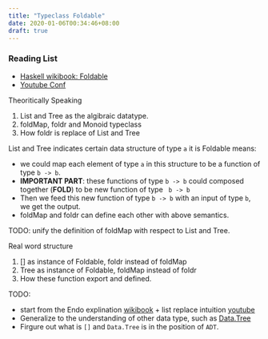 ```yaml
---
title: "Typeclass Foldable"
date: 2020-01-06T00:34:46+08:00
draft: true
---
```

### Reading List
- [Haskell wikibook: Foldable](https://en.wikibooks.org/wiki/Haskell/Foldable)
- [Youtube Conf](https://www.youtube.com/watch?v=t9pxo7L8mS0)

Theoritically Speaking 
1. List and Tree as the algibraic datatype. 
2. foldMap, foldr and Monoid typeclass
3. How foldr is replace of List and Tree 

List and Tree indicates certain data structure of type `a`
it is Foldable means:
- we could map each element of type `a` in this structure to be a function of type `b -> b`.
- **IMPORTANT PART**: these functions of type `b -> b` could composed together (**FOLD**) to be new function of type ` b -> b`
- Then we feed this new function of type `b -> b` with an input of type `b`, we get the output.
- foldMap and foldr can define each other with above semantics. 

TODO: 
unify the definition of foldMap with respect to List and Tree. 

Real word structure 
1. [] as instance of Foldable, foldr instead of foldMap
2. Tree as instance of Foldable, foldMap instead of foldr
3. How these function export and defined.

TODO:
- start from the Endo explination [wikibook](https://en.wikibooks.org/wiki/Haskell/Foldable) + list replace intuition [youtube](https://www.youtube.com/watch?v=t9pxo7L8mS0)
- Generalize to the understanding of other data type, such as [Data.Tree](https://hackage.haskell.org/package/containers-0.6.2.1/docs/src/Data.Tree.html#Forest)
- Firgure out what is `[]` and `Data.Tree` is in the position of `ADT`.